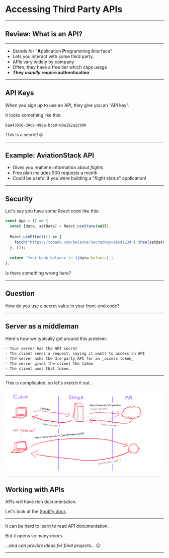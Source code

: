 # Accessing Third Party APIs

---

## Review: What is an API?

---

- Stands for "**A**pplication **P**rogramming **I**nterface"
- Lets you interact with some third party.
- APIs vary widely by company
- Often, they have a free tier which caps usage
- **They _usually_ require authentication**

---

## API Keys

When you sign up to use an API, they give you an "API key".

It looks something like this:

`baa43016-30c8-498a-b3e0-00a1b2a2cb90`

This is a secret! 🤐

---

## Example: AviationStack API

- Gives you realtime information about _flights_
- Free plan includes 500 requests a month
- Could be useful if you were building a "flight status" application!

---

## Security

Let's say you have some React code like this:

```js
const App = () => {
  const [data, setData] = React.useState(null);

  React.useEffect(() => {
    fetch("https://tdbank.com/balance?secretKey=abcd1234").then(setData);
  }, []);

  return `Your bank balance is ${data.balance}`;
};
```

Is there something wrong here?

---

## Question

How do you use a secret value in your front-end code?

---

## Server as a middleman

Here's how we typically get around this problem:

```
- Your server has the API secret
- The client sends a request, saying it wants to access an API
- The server asks the 3rd-party API for an _access token_
- The server gives the client the token
- The client uses that token.
```

---

This is complicated, so let's sketch it out.

<img src="./assets/api-sketch.png" />

---

## Working with APIs

APIs will have rich documentation.

Let's look at the [Spotify docs](https://developer.spotify.com/documentation/web-api/reference/artists/get-artist/)

---

It can be hard to learn to read API documentation.

But it opens so many doors.

_...and can provide ideas for final projects..._ 😉

---
